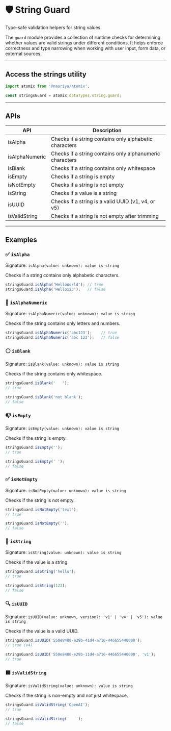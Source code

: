 # 🛡️ String Guard
Type-safe validation helpers for string values.

The `guard` module provides a collection of runtime checks for determining whether values are valid strings under different conditions. It helps enforce correctness and type narrowing when working with user input, form data, or external sources.

---

## Access the strings utility

```ts
import atomix from '@nasriya/atomix';

const stringsGuard = atomix.dataTypes.string.guard;
```
---

## APIs

| API            | Description                                              |
| -------------- | -------------------------------------------------------- |
| isAlpha        | Checks if a string contains only alphabetic characters   |
| isAlphaNumeric | Checks if a string contains only alphanumeric characters |
| isBlank        | Checks if a string contains only whitespace              |
| isEmpty        | Checks if a string is empty                              |
| isNotEmpty     | Checks if a string is not empty                          |
| isString       | Checks if a value is a string                            |
| isUUID         | Checks if a string is a valid UUID (v1, v4, or v5)       |
| isValidString  | Checks if a string is not empty after trimming           |

---
## Examples

### ✅ `isAlpha`
Signature: `isAlpha(value: unknown): value is string`

Checks if a string contains only alphabetic characters.

```ts
stringsGuard.isAlpha('HelloWorld'); // true
stringsGuard.isAlpha('Hello123');   // false
```

### 🔡 `isAlphaNumeric`
Signature: `isAlphaNumeric(value: unknown): value is string`

Checks if the string contains only letters and numbers.

```ts
stringsGuard.isAlphaNumeric('abc123');    // true
stringsGuard.isAlphaNumeric('abc 123');   // false
```

### ⚪ `isBlank`
Signature: `isBlank(value: unknown): value is string`

Checks if the string contains only whitespace.

```ts
stringsGuard.isBlank('   ');
// true

stringsGuard.isBlank('not blank');
// false
```

### 📭 `isEmpty`
Signature: `isEmpty(value: unknown): value is string`

Checks if the string is empty.
```ts
stringsGuard.isEmpty('');
// true

stringsGuard.isEmpty(' ');
// false
```

### ✅ `isNotEmpty`
Signature: `isNotEmpty(value: unknown): value is string`

Checks if the string is not empty.

```ts
stringsGuard.isNotEmpty('text');
// true

stringsGuard.isNotEmpty('');
// false
```

### 🧪 `isString`
Signature: `isString(value: unknown): value is string`

Checks if the value is a string.

```ts
stringsGuard.isString('hello');
// true

stringsGuard.isString(123);
// false
```

### 🔍 `isUUID`
Signature: `isUUID(value: unknown, version?: 'v1' | 'v4' | 'v5'): value is string`

Checks if the value is a valid UUID.

```ts
stringsGuard.isUUID('550e8400-e29b-41d4-a716-446655440000');
// true (v4)

stringsGuard.isUUID('550e8400-e29b-11d4-a716-446655440000', 'v1');
// true
```

### 🟩 `isValidString`
Signature: `isValidString(value: unknown): value is string`

Checks if the string is non-empty and not just whitespace.

```ts
stringsGuard.isValidString('OpenAI');
// true

stringsGuard.isValidString('   ');
// false
```